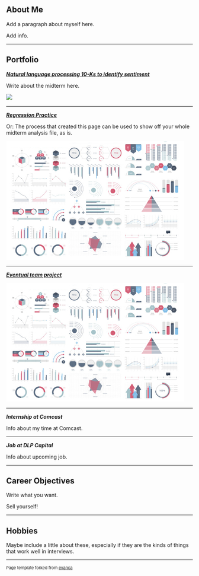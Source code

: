 ## About Me

Add a paragraph about myself here.

Add info.

---

## Portfolio

<!-- You can link to other websites, PDFs in this repo, and other pages in this repo -->

_**[Natural language processing 10-Ks to identify sentiment](report/report.md)**_

Write about the midterm here. 

<img src="images/output_10_0.png?raw=true"/>

---

_**[Regression Practice](Regression_practice)**_

Or: The process that created this page can be used to show off your whole midterm analysis file, as is.

<img src="images/dummy_thumbnail.jpg?raw=true"/>

---

_**[Eventual team project](https://donbowen.github.io/teamproject/)**_

<img src="images/dummy_thumbnail.jpg?raw=true"/>

---

_**Internship at Comcast**_

Info about my time at Comcast.

---

_**Job at DLP Capital**_

Info about upcoming job. 

---

## Career Objectives

Write what you want. 

Sell yourself!

---

## Hobbies

Maybe include a little about these, especially if they are the kinds of things that work well in interviews.

---
<p style="font-size:11px">Page template forked from <a href="https://github.com/evanca/quick-portfolio">evanca</a></p>
<!-- Remove above link if you don't want to attibute -->
